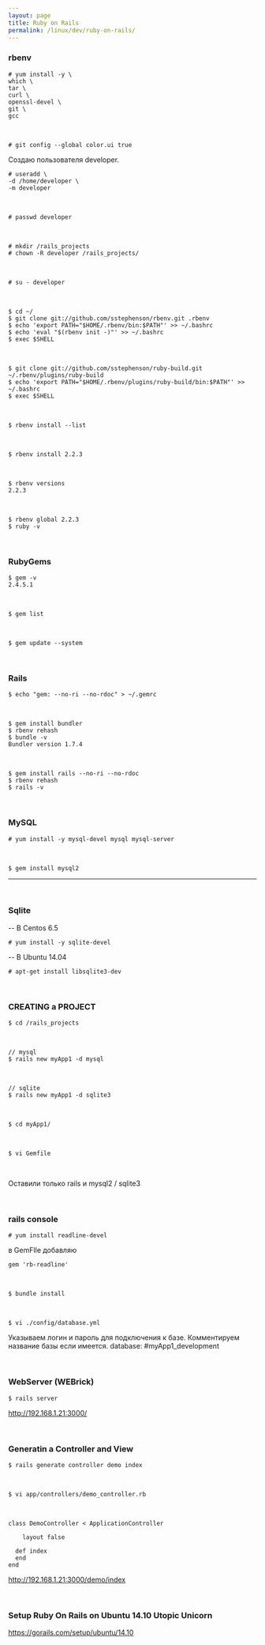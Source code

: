 ```yaml
---
layout: page
title: Ruby on Rails
permalink: /linux/dev/ruby-on-rails/
---
```


### rbenv

    # yum install -y \
    which \
    tar \
    curl \
    openssl-devel \
    git \
    gcc

<br/>

    # git config --global color.ui true


Создаю пользователя developer.

    # useradd \
    -d /home/developer \
    -m developer

<br/>

    # passwd developer

<br/>

    # mkdir /rails_projects
    # chown -R developer /rails_projects/


<br/>

    # su - developer

<br/>

    $ cd ~/
    $ git clone git://github.com/sstephenson/rbenv.git .rbenv
    $ echo 'export PATH="$HOME/.rbenv/bin:$PATH"' >> ~/.bashrc
    $ echo 'eval "$(rbenv init -)"' >> ~/.bashrc
    $ exec $SHELL

<br/>

    $ git clone git://github.com/sstephenson/ruby-build.git ~/.rbenv/plugins/ruby-build
    $ echo 'export PATH="$HOME/.rbenv/plugins/ruby-build/bin:$PATH"' >> ~/.bashrc
    $ exec $SHELL

<br/>

    $ rbenv install --list

<br/>

    $ rbenv install 2.2.3

<br/>

    $ rbenv versions
    2.2.3


<br/>

    $ rbenv global 2.2.3
    $ ruby -v



<br/>

### RubyGems

    $ gem -v
    2.4.5.1


<br/>

    $ gem list

<br/>

    $ gem update --system



<br/>

### Rails

    $ echo "gem: --no-ri --no-rdoc" > ~/.gemrc

<br/>

    $ gem install bundler
    $ rbenv rehash
    $ bundle -v
    Bundler version 1.7.4

<br/>

    $ gem install rails --no-ri --no-rdoc
    $ rbenv rehash
    $ rails -v


<br/>

### MySQL

    # yum install -y mysql-devel mysql mysql-server

<br/>

    $ gem install mysql2

-----

<br/>

### Sqlite


-- В Centos 6.5

    # yum install -y sqlite-devel

-- В Ubuntu 14.04

    # apt-get install libsqlite3-dev


<br/>

### CREATING a PROJECT

    $ cd /rails_projects

<br/>

    // mysql
    $ rails new myApp1 -d mysql

<br/>

    // sqlite
    $ rails new myApp1 -d sqlite3

<br/>

    $ cd myApp1/

<br/>

    $ vi Gemfile

<br/>

Оставили только rails и mysql2 / sqlite3



<br/>

### rails console

    # yum install readline-devel

в GemFIle добавляю

    gem 'rb-readline'

<br/>

    $ bundle install


<br/>

    $ vi ./config/database.yml

Указываем логин и пароль для подключения к базе.
Комментируем название базы если имеется.
database: #myApp1_development


<br/>

### WebServer (WEBrick)

    $ rails server

http://192.168.1.21:3000/


<br/>

### Generatin a Controller and View</strong>


    $ rails generate controller demo index

<br/>

    $ vi app/controllers/demo_controller.rb

<br/>

    class DemoController < ApplicationController

        layout false

      def index
      end
    end


http://192.168.1.21:3000/demo/index


<br/>

### Setup Ruby On Rails on Ubuntu 14.10 Utopic Unicorn

https://gorails.com/setup/ubuntu/14.10
